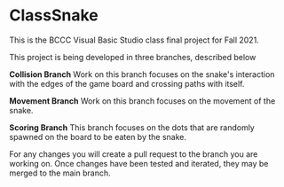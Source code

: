 # ClassSnake
This is the BCCC Visual Basic Studio class final project for Fall 2021.

This project is being developed in three branches, described below

**Collision Branch**
Work on this branch focuses on the snake's interaction with the edges of the game board and crossing paths with itself.

**Movement Branch**
Work on this branch focuses on the movement of the snake.

**Scoring Branch**
This branch focuses on the dots that are randomly spawned on the board to be eaten by the snake.

For any changes you will create a pull request to the branch you are working on. Once changes have been tested and iterated, they may be merged to the main branch.

